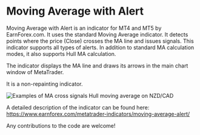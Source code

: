 # Moving Average with Alert

Moving Average with Alert is an indicator for MT4 and MT5 by EarnForex.com. It uses the standard Moving Average indicator. It detects points where the price (Close) crosses the MA line and issues signals. This indicator supports all types of alerts. In addition to standard MA calculation modes, it also supports Hull MA calculation.

The indicator displays the MA line and draws its arrows in the main chart window of MetaTrader.

It is a non-repainting indicator.

![Examples of MA cross signals Hull moving average on NZD/CAD](https://github.com/EarnForex/Moving-Average-with-Alert/blob/main/README_Images/ma-alert-example-signals.png)

A detailed description of the indicator can be found here:
https://www.earnforex.com/metatrader-indicators/moving-average-alert/

Any contributions to the code are welcome!
